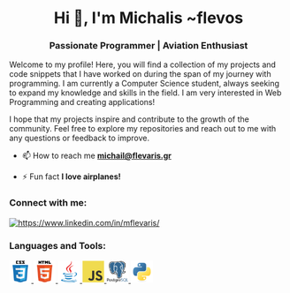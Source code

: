 <h1 align="center">Hi 👋, I'm Michalis ~flevos</h1>
<h3 align="center">Passionate Programmer | Aviation Enthusiast</h3>

Welcome to my profile! Here, you will find a collection of my projects and code snippets that I have worked on during the span of my journey with programming. I am currently a Computer Science student, always seeking to expand my knowledge and skills in the field. I am very interested in Web Programming and creating applications!

I hope that my projects inspire and contribute to the growth of the community. Feel free to explore my repositories and reach out to me with any questions or feedback to improve.

- 📫 How to reach me **michail@flevaris.gr**

- ⚡ Fun fact **I love airplanes!**

<h3 align="left">Connect with me:</h3>
<p align="left">
<a href="https://linkedin.com/in/https://www.linkedin.com/in/mflevaris/" target="blank"><img align="center" src="https://raw.githubusercontent.com/rahuldkjain/github-profile-readme-generator/master/src/images/icons/Social/linked-in-alt.svg" alt="https://www.linkedin.com/in/mflevaris/" height="30" width="40" /></a>
</p>

<h3 align="left">Languages and Tools:</h3>
<p align="left"> <a href="https://www.w3schools.com/css/" target="_blank" rel="noreferrer"> <img src="https://raw.githubusercontent.com/devicons/devicon/master/icons/css3/css3-original-wordmark.svg" alt="css3" width="40" height="40"/> </a> <a href="https://www.w3.org/html/" target="_blank" rel="noreferrer"> <img src="https://raw.githubusercontent.com/devicons/devicon/master/icons/html5/html5-original-wordmark.svg" alt="html5" width="40" height="40"/> </a> <a href="https://www.java.com" target="_blank" rel="noreferrer"> <img src="https://raw.githubusercontent.com/devicons/devicon/master/icons/java/java-original.svg" alt="java" width="40" height="40"/> </a> <a href="https://developer.mozilla.org/en-US/docs/Web/JavaScript" target="_blank" rel="noreferrer"> <img src="https://raw.githubusercontent.com/devicons/devicon/master/icons/javascript/javascript-original.svg" alt="javascript" width="40" height="40"/> </a> <a href="https://www.postgresql.org" target="_blank" rel="noreferrer"> <img src="https://raw.githubusercontent.com/devicons/devicon/master/icons/postgresql/postgresql-original-wordmark.svg" alt="postgresql" width="40" height="40"/> </a> <a href="https://www.python.org" target="_blank" rel="noreferrer"> <img src="https://raw.githubusercontent.com/devicons/devicon/master/icons/python/python-original.svg" alt="python" width="40" height="40"/> </a> </p>
